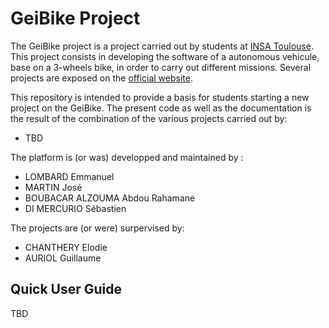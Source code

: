 # GeiBike Project

The GeiBike project is a project carried out by students at [INSA Toulouse](http://www.insa-toulouse.fr/fr/index.html). This project consists in developing the software of a autonomous vehicule, base on a 3-wheels bike, in order to carry out different missions. Several projects are exposed on the [official website](https://sites.google.com/site/projetsecinsa/).

This repository is intended to provide a basis for students starting a new project on the GeiBike. The present code as well as the documentation is the result of the combination of the various projects carried out by:

* TBD

The platform is (or was) developped and maintained by :

* LOMBARD Emmanuel
* MARTIN José
* BOUBACAR ALZOUMA Abdou Rahamane 
* DI MERCURIO Sébastien


The projects are (or were) surpervised by:

* CHANTHERY Elodie
* AURIOL Guillaume

## Quick User Guide

TBD